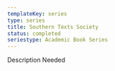 ```yaml
---
templateKey: series
type: series
title: Southern Texts Society
status: completed
seriestype: Academic Book Series
---
```

Description Needed